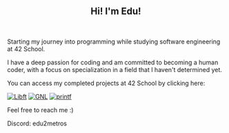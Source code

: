 <h2 align="center">  <a href="#"></></a>
  Hi! I'm Edu! </h2> <br>
<p align="left">
  <samp>
  
  Starting my journey into programming while studying software engineering at 42 School.

I have a deep passion for coding and am committed to becoming a human coder, with a focus on specialization in a field that I haven't determined yet.

You can access my completed projects at 42 School by clicking here:

[![Libft](https://github.com/Eduu19/42-project-badges/blob/main/badges/libftm.png?raw=true)](https://github.com/Eduu19/libft)
[![GNL](https://github.com/Eduu19/42-project-badges/raw/main/badges/get_next_linem.png)](https://github.com/Eduu19/get_next_line)
[![printf](https://github.com/Eduu19/42-project-badges/raw/main/badges/ft_printfe.png)](https://github.com/Eduu19/ft_printf)

Feel free to reach me :)

Discord: edu2metros
</div>
